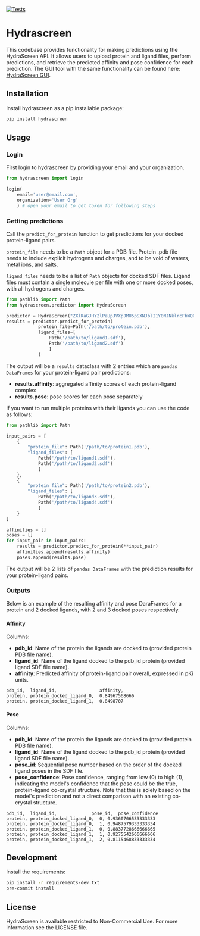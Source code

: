 [![Tests](https://github.com/Ro5-ai/hydrascreen/actions/workflows/run_tests.yml/badge.svg)](https://github.com/Ro5-ai/hydrascreen/actions/workflows/run_tests.yml)
# Hydrascreen

This codebase provides functionality for making predictions using the HydraScreen API. It allows users to upload protein and ligand files, perform predictions, and retrieve the predicted affinity and pose confidence for each prediction. The GUI tool with the same functionality can be found here: [HydraScreen GUI](https://hydrascreen.ro5.ai/).


## Installation

Install hydrascreen as a pip installable package:
```bash
pip install hydrascreen 
```

## Usage

### Login

First login to hydrascreen by providing your email and your organization.

```python
from hydrascreen import login

login(
    email='user@email.com', 
    organization='User Org'
    ) # open your email to get token for following steps
```

### Getting predictions

Call the `predict_for_protein` function to get predictions for your docked protein-ligand pairs.

`protein_file` needs to be a `Path` object for a PDB file. Protein .pdb file needs to include explicit hydrogens and charges, and to be void of waters, metal ions, and salts.

`ligand_files` needs to be a list of `Path` objects for docked SDF files. Ligand files must contain a single molecule per file with one or more docked poses, with all hydrogens and charges.


```python
from pathlib import Path
from hydrascreen.predictor import HydraScreen

predictor = HydraScreen("ZXlKaGJHY2lPaUpJVXpJMU5pSXNJblI1Y0NJNklrcFhWQ0o5LmV5SmxiV0ZwYkNJNkluUmxjM1JBWlcxaGFXd3VZMjl0SWl3aWIzSm5Jam9pVFhrZ1QzSm5JaXdpWlhod0lqb3hOamsxTkRZeU16VTNmUS5Xd202VEJ1ZDQxRm5MY18yWFpNYS13c19qN0JqS1kzZkN3QnpSS3phVnZj") # replace with token received from email
results = predictor.predict_for_protein(
            protein_file=Path('/path/to/protein.pdb'), 
            ligand_files=[
                Path('/path/to/ligand1.sdf'), 
                Path('/path/to/ligand2.sdf')
                ]
            ) 
```

The output will be a `results` dataclass with 2 entries which are `pandas DataFrames` for your protein-ligand pair predictions:
- **results.affinity**: aggregated affinity scores of each protein-ligand complex
- **results.pose**: pose scores for each pose separately

If you want to run multiple proteins with their ligands you can use the code as follows:

```python 
from pathlib import Path

input_pairs = [
    {
        "protein_file": Path('/path/to/protein1.pdb'), 
        "ligand_files": [
            Path('/path/to/ligand1.sdf'), 
            Path('/path/to/ligand2.sdf')
            ]
    },
    {
        "protein_file": Path('/path/to/protein2.pdb'), 
        "ligand_files": [
            Path('/path/to/ligand3.sdf'), 
            Path('/path/to/ligand4.sdf')
            ]
    }
]

affinities = []
poses = []
for input_pair in input_pairs:
    results = predictor.predict_for_protein(**input_pair)
    affinities.append(results.affinity)
    poses.append(results.pose)
```

The output will be 2 lists of `pandas DataFrames` with the prediction results for your protein-ligand pairs.

### Outputs

Below is an example of the resulting affinity and pose DaraFrames for a protein and 2 docked ligands, with 2 and 3 docked poses respectively.

#### Affinity
Columns:
 - **pdb_id**: Name of the protein the ligands are docked to (provided protein PDB file name).
 - **ligand_id**: Name of the ligand docked to the pdb_id protein (provided ligand SDF file name).
 - **affinity**: Predicted affinity of protein-ligand pair overall, expressed in pKi units.
```csv
pdb_id,  ligand_id,                affinity,           
protein, protein_docked_ligand_0,  0.84967568666
protein, protein_docked_ligand_1,  0.8498707
```

#### Pose
Columns:
 - **pdb_id**: Name of the protein the ligands are docked to (provided protein PDB file name).
 - **ligand_id**: Name of the ligand docked to the pdb_id protein (provided ligand SDF file name).
 - **pose_id**: Sequential pose number based on the order of the docked ligand poses in the SDF file.
 - **pose_confidence**: Pose confidence, ranging from low (0) to high (1), indicating the model's confidence that the pose could be the true, protein-ligand co-crystal structure. Note that this is solely based on the model's prediction and not a direct comparison with an existing co-crystal structure.
```csv
pdb_id,  ligand_id,             pose_id,  pose_confidence
protein, protein_docked_ligand_0,  0, 0.9360706533333333
protein, protein_docked_ligand_0,  1, 0.9487579333333334
protein, protein_docked_ligand_1,  0, 0.8837728666666665
protein, protein_docked_ligand_1,  1, 0.9275542666666666
protein, protein_docked_ligand_1,  2, 0.8115468833333334
```

## Development

Install the requirements:

```bash
pip install -r requirements-dev.txt
pre-commit install
```

## License
HydraScreen is available restricted to Non-Commercial Use. For more information see the LICENSE file.
